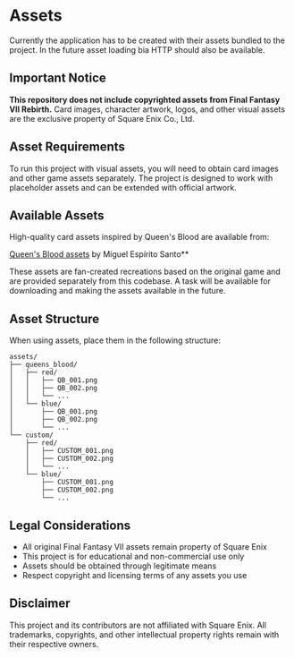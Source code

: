# Assets

Currently the application has to be created with their assets bundled to the project. In the future asset loading bia HTTP should also be available.

## Important Notice

**This repository does not include copyrighted assets from Final Fantasy VII Rebirth.** Card images, character artwork, logos, and other visual assets are the exclusive property of Square Enix Co., Ltd.

## Asset Requirements

To run this project with visual assets, you will need to obtain card images and other game assets separately. The project is designed to work with placeholder assets and can be extended with official artwork.

## Available Assets

High-quality card assets inspired by Queen's Blood are available from:

[Queen's Blood assets](https://miguelsanto.com/projects/queens-blood) by Miguel Espírito Santo**

These assets are fan-created recreations based on the original game and are provided separately from this codebase. A task will be available for downloading and making the assets available in the future.

## Asset Structure

When using assets, place them in the following structure:

```
assets/
├── queens_blood/
│   ├── red/
│   │   ├── QB_001.png
│   │   ├── QB_002.png
│   │   └── ...
│   └── blue/
│       ├── QB_001.png
│       ├── QB_002.png
│       └── ...
└── custom/
    ├── red/
    │   ├── CUSTOM_001.png
    │   ├── CUSTOM_002.png
    │   └── ...
    └── blue/
        ├── CUSTOM_001.png
        ├── CUSTOM_002.png
        └── ...
```

## Legal Considerations

- All original Final Fantasy VII assets remain property of Square Enix
- This project is for educational and non-commercial use only
- Assets should be obtained through legitimate means
- Respect copyright and licensing terms of any assets you use

## Disclaimer

This project and its contributors are not affiliated with Square Enix. All trademarks, copyrights, and other intellectual property rights remain with their respective owners.
